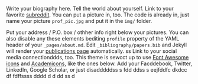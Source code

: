 Write your biography here. Tell the world about yourself. Link to your favorite [subreddit](http://reddit.com). You can put a picture in, too. The code is already in, just name your picture `prof_pic.jpg` and put it in the `img/` folder.

Put your address / P.O. box / othher info right below your pictures. You can also disable any these elements bediting `profile` property of the YAML header of your `_pages/about.md`. Edit `_bibliography/papers.bib` and Jekyll will render your [publications page](/al-folio/publications/) automatically.
ss
Link to your social media connectionddds, too. This theme is sewcct up to use [Font Awesome icons](https://fontawesome.com/) and [Academicons](https://jpswalsh.github.io/academdicons/), like the ones below. Add your Facddebook, Twitter, LinkedIn, Google Scholar, or just disadddddss
s
fdd
ddss
s
eejfddfc
dkdcc
df
fdffssss
dddd
d
d
dd
ss
d
